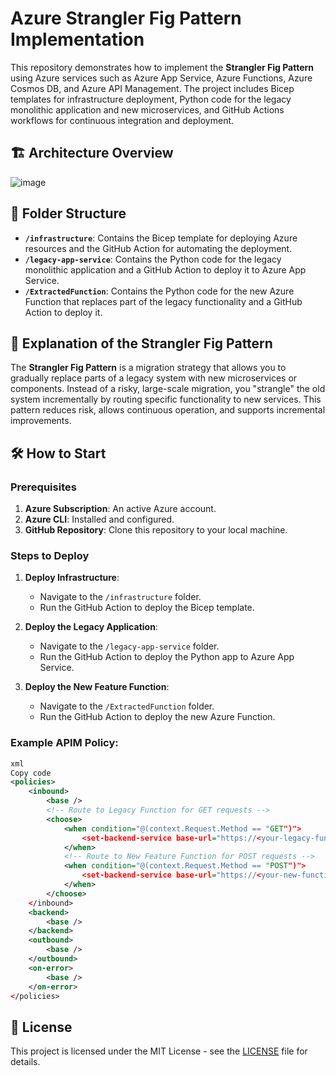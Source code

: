 # Azure Strangler Fig Pattern Implementation

This repository demonstrates how to implement the **Strangler Fig Pattern** using Azure services such as Azure App Service, Azure Functions, Azure Cosmos DB, and Azure API Management. The project includes Bicep templates for infrastructure deployment, Python code for the legacy monolithic application and new microservices, and GitHub Actions workflows for continuous integration and deployment.

## 🏗️ Architecture Overview

![image](https://github.com/user-attachments/assets/5bac1ba3-47fc-4ca0-a435-d6f1c42fa7ee)

## 📂 Folder Structure

- **`/infrastructure`**: Contains the Bicep template for deploying Azure resources and the GitHub Action for automating the deployment.
- **`/legacy-app-service`**: Contains the Python code for the legacy monolithic application and a GitHub Action to deploy it to Azure App Service.
- **`/ExtractedFunction`**: Contains the Python code for the new Azure Function that replaces part of the legacy functionality and a GitHub Action to deploy it.

## 📝 Explanation of the Strangler Fig Pattern

The **Strangler Fig Pattern** is a migration strategy that allows you to gradually replace parts of a legacy system with new microservices or components. Instead of a risky, large-scale migration, you "strangle" the old system incrementally by routing specific functionality to new services. This pattern reduces risk, allows continuous operation, and supports incremental improvements.

## 🛠️ How to Start

### Prerequisites

1. **Azure Subscription**: An active Azure account.
2. **Azure CLI**: Installed and configured.
3. **GitHub Repository**: Clone this repository to your local machine.

### Steps to Deploy

1. **Deploy Infrastructure**:
   - Navigate to the `/infrastructure` folder.
   - Run the GitHub Action to deploy the Bicep template.

2. **Deploy the Legacy Application**:
   - Navigate to the `/legacy-app-service` folder.
   - Run the GitHub Action to deploy the Python app to Azure App Service.

3. **Deploy the New Feature Function**:
   - Navigate to the `/ExtractedFunction` folder.
   - Run the GitHub Action to deploy the new Azure Function.

### Example APIM Policy:
``` xml
xml
Copy code
<policies>
    <inbound>
        <base />
        <!-- Route to Legacy Function for GET requests -->
        <choose>
            <when condition="@(context.Request.Method == "GET")">
                <set-backend-service base-url="https://<your-legacy-function-app-name>.azurewebsites.net/api/legacy-feature-function" />
            </when>
            <!-- Route to New Feature Function for POST requests -->
            <when condition="@(context.Request.Method == "POST")">
                <set-backend-service base-url="https://<your-new-function-app-name>.azurewebsites.net/api/new-feature-function" />
            </when>
        </choose>
    </inbound>
    <backend>
        <base />
    </backend>
    <outbound>
        <base />
    </outbound>
    <on-error>
        <base />
    </on-error>
</policies>
```
## 📄 License

This project is licensed under the MIT License - see the [LICENSE](LICENSE) file for details.
